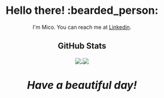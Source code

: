 <h1 align='center'>Hello there! :bearded_person:</h1>

<p align='center'>
  I'm Mico. You can reach me at <a href="https://www.linkedin.com/in/mc-54321/">Linkedin</a>.
</p>

<div align='center'>
  <h2>GitHub Stats</h2>
  
  <a href="https://github.com/micogongob/micogongob">
    <img
      align="center"
      src="https://github-readme-stats.vercel.app/api/top-langs/?username=micogongob&langs_count=10&layout=compact&theme=graywhite"
    />
  </a>

  <a href="https://github.com/micogongob/micogongob">
    <img
      align="center"
      src="https://github-readme-stats.vercel.app/api?username=micogongob&count_private=true&show_icons=true&theme=graywhite"
    />
  </a>
</div>

<h1 align='center'><i>Have a beautiful day!</i></h1>

<!--
**micogongob/micogongob** is a ✨ _special_ ✨ repository because its `README.md` (this file) appears on your GitHub profile.

Here are some ideas to get you started:

- 🔭 I’m currently working on ...
- 🌱 I’m currently learning ...
- 👯 I’m looking to collaborate on ...
- 🤔 I’m looking for help with ...
- 💬 Ask me about ...
- 📫 How to reach me: ...
- 😄 Pronouns: ...
- ⚡ Fun fact: ...
-->
